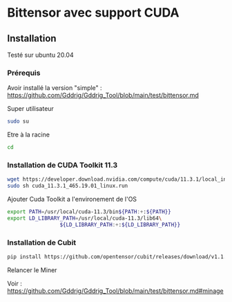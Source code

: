 # Bittensor avec support CUDA

## Installation 

Testé sur ubuntu 20.04 

### Prérequis

Avoir installé la version "simple" : https://github.com/Gddrig/Gddrig_Tool/blob/main/test/bittensor.md

Super utilisateur
```sh
sudo su
```


Etre à la racine 
```sh
cd
```


### Installation de CUDA Toolkit 11.3
```sh
wget https://developer.download.nvidia.com/compute/cuda/11.3.1/local_installers/cuda_11.3.1_465.19.01_linux.run
sudo sh cuda_11.3.1_465.19.01_linux.run
```

Ajouter Cuda Toolkit a l'environement de l'OS
```sh
export PATH=/usr/local/cuda-11.3/bin${PATH:+:${PATH}}
export LD_LIBRARY_PATH=/usr/local/cuda-11.3/lib64\
                 ${LD_LIBRARY_PATH:+:${LD_LIBRARY_PATH}}
```



### Installation de Cubit
```sh
pip install https://github.com/opentensor/cubit/releases/download/v1.1.2/cubit-1.1.2-cp38-cp38-linux_x86_64.whl
```


Relancer le Miner 

Voir : https://github.com/Gddrig/Gddrig_Tool/blob/main/test/bittensor.md#minage

